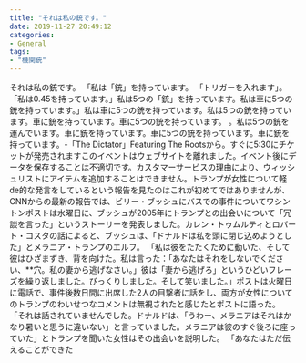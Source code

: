 ```yaml
---
title: "それは私の銃です。"
date: 2019-11-27 20:49:12
categories:
- General
tags:
- "機関銃"
---
```


それは私の銃です。 「私は「銃」を持っています。 「トリガーを入れます」。 「私は0.45を持っています。」私は5つの「銃」を持っています。私は車に5つの銃を持っています。」私は車に5つの銃を持っています。私は5つの銃を持っています。車に銃を持っています。車に5つの銃を持っています。 。私は5つの銃を運んでいます。車に銃を持っています。車に5つの銃を持っています。車に銃を持っています。-「The Dictator」Featuring The Rootsから。すぐに5:30にチケットが発売されますこのイベントはウェブサイトを離れました。イベント後にデータを保存することは不適切です。カスタマーサービスの理由により、ウィッシュリストにアイテムを追加することはできません。トランプが女性について軽de的な発言をしているという報告を見たのはこれが初めてではありませんが、CNNからの最新の報告では、ビリー・ブッシュにバスでの事件についてワシントンポストは水曜日に、ブッシュが2005年にトランプとの出会いについて「冗談を言った」というストーリーを発表しました。カレン・トゥムルティとロバート・コスタの話によると、ブッシュは、「ドナルドは私を頭に閉じ込めようとした」とメラニア・トランプのエルフ。 「私は彼をたたくために動いた、そして彼はひざまずき、背を向けた。私は言った：「あなたはそれをしないでください、**穴。私の妻から逃げなさい。」彼は「妻から逃げろ」というひどいフレーズを繰り返しました。びっくりしました。そして笑いました。」ポストは火曜日に電話で、事件後数日間に出席した2人の目撃者に話をし、両方が女性についてのトランプのわいせつなコメントは無視されたと感じたとポストに語った。 「それは話されていませんでした。ドナルドは、「うわー、メラニアはそれはかなり暑いと思うに違いない」と言っていました。メラニアは彼のすぐ後ろに座っていた」とトランプを聞いた女性はその出会いを説明した。 「あなたはただ伝えることができた
